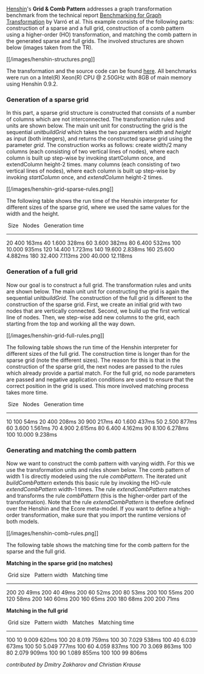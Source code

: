 [Henshin](Home "wikilink")\'s **Grid & Comb Pattern** addresses a
graph transformation benchmark from the technical report [Benchmarking
for Graph
Transformation](http://www.cs.bme.hu/~gervarro/publication/TUB-TR-05-EE17.pdf)
by Varró et al. This example consists of the following parts:
construction of a sparse and a full grid, construction of a comb pattern
using a higher-order (HO) transformation, and matching the comb pattern
in the generated sparse and full grids. The involved structures are
shown below (images taken from the TR).

[[/images/henshin-structures.png]]

The transformation and the source code can be found
[here](https://github.com/eclipse-henshin/henshin/tree/master/plugins/org.eclipse.emf.henshin.examples/src/org/eclipse/emf/henshin/examples/combpattern).
All benchmarks were run on a Intel(R) Xeon(R) CPU @ 2.50GHz with 8GB of
main memory using Henshin 0.9.2.

### Generation of a sparse grid

In this part, a sparse grid structure is constructed that consists of a
number of columns which are not interconnected. The transformation rules
and units are shown below. The main unit unit for constructing the grid
is the sequential *unitbuildGrid* which takes the two parameters *width*
and *height* as input (both integers), and returns the constructed
sparse grid using the parameter *grid*. The construction works as
follows: create width/2 many columns (each consisting of two vertical
lines of nodes), where each column is built up step-wise by invoking
startColumn once, and extendColumn height-2 times. many columns (each
consisting of two vertical lines of nodes), where each column is built
up step-wise by invoking *startColumn* once, and *extendColumn* height-2
times.

[[/images/henshin-grid-sparse-rules.png]]

The following table shows the run time of the Henshin interpreter for
different sizes of the sparse grid, where we used the same values for
the width and the height.

   Size     Nodes     Generation time 
  -------- --------- -------------------
  20       400       163ms
  40       1.600     328ms
  60       3.600     382ms
  80       6.400     532ms
  100      10.000    935ms
  120      14.400    1.723ms
  140      19.600    2.838ms
  160      25.600    4.882ms
  180      32.400    7.113ms
  200      40.000    12.118ms

### Generation of a full grid

Now our goal is to construct a full grid. The transformation rules and
units are shown below. The main unit unit for constructing the grid is
again the sequential unit*buildGrid*. The construction of the full grid
is different to the construction of the sparse grid. First, we create an
initial grid with two nodes that are vertically connected. Second, we
build up the first vertical line of nodes. Then, we step-wise add new
columns to the grid, each starting from the top and working all the way
down.

[[/images/henshin-grid-full-rules.png]]

The following table shows the run time of the Henshin interpreter for
different sizes of the full grid. The construction time is longer than
for the sparse grid (note the different sizes). The reason for this is
that in the construction of the sparse grid, the next nodes are passed
to the rules which already provide a partial match. For the full grid,
no node parameters are passed and negative application conditions are
used to ensure that the correct position in the grid is used. This more
involved matching process takes more time.

   Size     Nodes     Generation time 
  -------- --------- -------------------
  10       100       54ms
  20       400       208ms
  30       900       217ms
  40       1.600     437ms
  50       2.500     877ms
  60       3.600     1.561ms
  70       4.900     2.615ms
  80       6.400     4.162ms
  90       8.100     6.278ms
  100      10.000    9.238ms

### Generating and matching the comb pattern

Now we want to construct the comb pattern with varying width. For this
we use the transformation units and rules shown below. The comb pattern
of width 1 is directly modeled using the rule *combPattern*. The
iterated unit *buildCombPattern* extends this basic rule by invoking the
HO-rule *extendCombPattern* width-1 times. The rule *extendCombPattern*
matches and transforms the rule *combPattern* (this is the higher-order
part of the transformation). Note that the rule *extendCombPattern* is
therefore defined over the Henshin and the Ecore meta-model. If you want
to define a high-order transformation, make sure that you import the
runtime versions of both models.

[[/images/henshin-comb-rules.png]]

The following table shows the matching time for the comb pattern for the
sparse and the full grid.

**Matching in the sparse grid (no matches)**

   Grid size     Pattern width     Matching time 
  ------------- ----------------- -----------------
  200           20                49ms
  200           40                49ms
  200           60                52ms
  200           80                53ms
  200           100               55ms
  200           120               58ms
  200           140               60ms
  200           160               65ms
  200           180               68ms
  200           200               71ms

**Matching in the full grid**

   Grid size     Pattern width     Matches     Matching time 
  ------------- ----------------- ----------- -----------------
  100           10                9.009       620ms
  100           20                8.019       759ms
  100           30                7.029       538ms
  100           40                6.039       673ms
  100           50                5.049       777ms
  100           60                4.059       837ms
  100           70                3.069       863ms
  100           80                2.079       909ms
  100           90                1.089       855ms
  100           100               99          806ms

*contributed by Dmitry Zakharov and Christian Krause*



